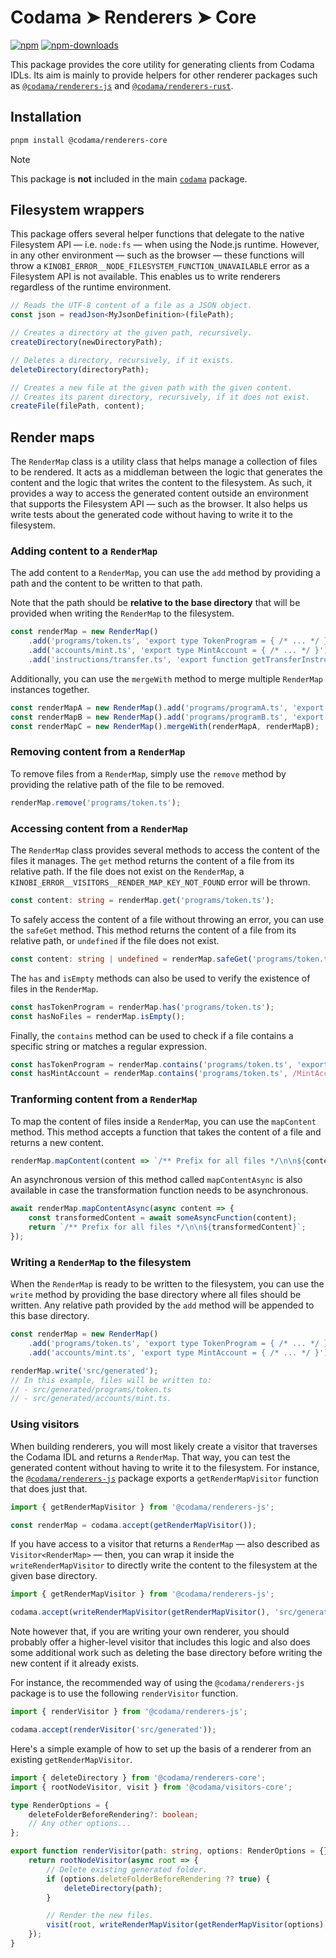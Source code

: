 # Codama ➤ Renderers ➤ Core

[![npm][npm-image]][npm-url]
[![npm-downloads][npm-downloads-image]][npm-url]

[npm-downloads-image]: https://img.shields.io/npm/dm/@codama/renderers-core.svg?style=flat
[npm-image]: https://img.shields.io/npm/v/@codama/renderers-core.svg?style=flat&label=%40kinobi-so%2Frenderers-core
[npm-url]: https://www.npmjs.com/package/@codama/renderers-core

This package provides the core utility for generating clients from Codama IDLs. Its aim is mainly to provide helpers for other renderer packages such as [`@codama/renderers-js`](../renderers-js) and [`@codama/renderers-rust`](../renderers-rust).

## Installation

```sh
pnpm install @codama/renderers-core
```

> [!NOTE]
> This package is **not** included in the main [`codama`](../library) package.

## Filesystem wrappers

This package offers several helper functions that delegate to the native Filesystem API — i.e. `node:fs` — when using the Node.js runtime. However, in any other environment — such as the browser — these functions will throw a `KINOBI_ERROR__NODE_FILESYSTEM_FUNCTION_UNAVAILABLE` error as a Filesystem API is not available. This enables us to write renderers regardless of the runtime environment.

```ts
// Reads the UTF-8 content of a file as a JSON object.
const json = readJson<MyJsonDefinition>(filePath);

// Creates a directory at the given path, recursively.
createDirectory(newDirectoryPath);

// Deletes a directory, recursively, if it exists.
deleteDirectory(directoryPath);

// Creates a new file at the given path with the given content.
// Creates its parent directory, recursively, if it does not exist.
createFile(filePath, content);
```

## Render maps

The `RenderMap` class is a utility class that helps manage a collection of files to be rendered. It acts as a middleman between the logic that generates the content and the logic that writes the content to the filesystem. As such, it provides a way to access the generated content outside an environment that supports the Filesystem API — such as the browser. It also helps us write tests about the generated code without having to write it to the filesystem.

### Adding content to a `RenderMap`

The add content to a `RenderMap`, you can use the `add` method by providing a path and the content to be written to that path.

Note that the path should be **relative to the base directory** that will be provided when writing the `RenderMap` to the filesystem.

```ts
const renderMap = new RenderMap()
    .add('programs/token.ts', 'export type TokenProgram = { /* ... */ }')
    .add('accounts/mint.ts', 'export type MintAccount = { /* ... */ }')
    .add('instructions/transfer.ts', 'export function getTransferInstruction = { /* ... */ }');
```

Additionally, you can use the `mergeWith` method to merge multiple `RenderMap` instances together.

```ts
const renderMapA = new RenderMap().add('programs/programA.ts', 'export type ProgramA = { /* ... */ }');
const renderMapB = new RenderMap().add('programs/programB.ts', 'export type ProgramB = { /* ... */ }');
const renderMapC = new RenderMap().mergeWith(renderMapA, renderMapB);
```

### Removing content from a `RenderMap`

To remove files from a `RenderMap`, simply use the `remove` method by providing the relative path of the file to be removed.

```ts
renderMap.remove('programs/token.ts');
```

### Accessing content from a `RenderMap`

The `RenderMap` class provides several methods to access the content of the files it manages. The `get` method returns the content of a file from its relative path. If the file does not exist on the `RenderMap`, a `KINOBI_ERROR__VISITORS__RENDER_MAP_KEY_NOT_FOUND` error will be thrown.

```ts
const content: string = renderMap.get('programs/token.ts');
```

To safely access the content of a file without throwing an error, you can use the `safeGet` method. This method returns the content of a file from its relative path, or `undefined` if the file does not exist.

```ts
const content: string | undefined = renderMap.safeGet('programs/token.ts');
```

The `has` and `isEmpty` methods can also be used to verify the existence of files in the `RenderMap`.

```ts
const hasTokenProgram = renderMap.has('programs/token.ts');
const hasNoFiles = renderMap.isEmpty();
```

Finally, the `contains` method can be used to check if a file contains a specific string or matches a regular expression.

```ts
const hasTokenProgram = renderMap.contains('programs/token.ts', 'export type TokenProgram = { /* ... */ }');
const hasMintAccount = renderMap.contains('programs/token.ts', /MintAccount/);
```

### Tranforming content from a `RenderMap`

To map the content of files inside a `RenderMap`, you can use the `mapContent` method. This method accepts a function that takes the content of a file and returns a new content.

```ts
renderMap.mapContent(content => `/** Prefix for all files */\n\n${content}`);
```

An asynchronous version of this method called `mapContentAsync` is also available in case the transformation function needs to be asynchronous.

```ts
await renderMap.mapContentAsync(async content => {
    const transformedContent = await someAsyncFunction(content);
    return `/** Prefix for all files */\n\n${transformedContent}`;
});
```

### Writing a `RenderMap` to the filesystem

When the `RenderMap` is ready to be written to the filesystem, you can use the `write` method by providing the base directory where all files should be written. Any relative path provided by the `add` method will be appended to this base directory.

```ts
const renderMap = new RenderMap()
    .add('programs/token.ts', 'export type TokenProgram = { /* ... */ }')
    .add('accounts/mint.ts', 'export type MintAccount = { /* ... */ }');

renderMap.write('src/generated');
// In this example, files will be written to:
// - src/generated/programs/token.ts
// - src/generated/accounts/mint.ts.
```

### Using visitors

When building renderers, you will most likely create a visitor that traverses the Codama IDL and returns a `RenderMap`. That way, you can test the generated content without having to write it to the filesystem. For instance, the [`@codama/renderers-js`](../renderers-js) package exports a `getRenderMapVisitor` function that does just that.

```ts
import { getRenderMapVisitor } from '@codama/renderers-js';

const renderMap = codama.accept(getRenderMapVisitor());
```

If you have access to a visitor that returns a `RenderMap` — also described as `Visitor<RenderMap>` — then, you can wrap it inside the `writeRenderMapVisitor` to directly write the content to the filesystem at the given base directory.

```ts
import { getRenderMapVisitor } from '@codama/renderers-js';

codama.accept(writeRenderMapVisitor(getRenderMapVisitor(), 'src/generated'));
```

Note however that, if you are writing your own renderer, you should probably offer a higher-level visitor that includes this logic and also does some additional work such as deleting the base directory before writing the new content if it already exists.

For instance, the recommended way of using the `@codama/renderers-js` package is to use the following `renderVisitor` function.

```ts
import { renderVisitor } from '@codama/renderers-js';

codama.accept(renderVisitor('src/generated'));
```

Here's a simple example of how to set up the basis of a renderer from an existing `getRenderMapVisitor`.

```ts
import { deleteDirectory } from '@codama/renderers-core';
import { rootNodeVisitor, visit } from '@codama/visitors-core';

type RenderOptions = {
    deleteFolderBeforeRendering?: boolean;
    // Any other options...
};

export function renderVisitor(path: string, options: RenderOptions = {}) {
    return rootNodeVisitor(async root => {
        // Delete existing generated folder.
        if (options.deleteFolderBeforeRendering ?? true) {
            deleteDirectory(path);
        }

        // Render the new files.
        visit(root, writeRenderMapVisitor(getRenderMapVisitor(options), path));
    });
}
```

